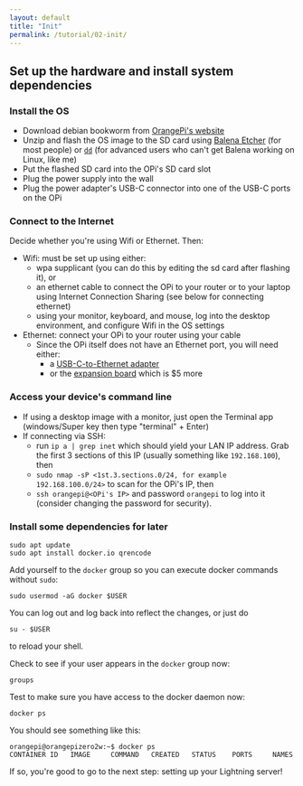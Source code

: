 ```yaml
---
layout: default
title: "Init"
permalink: /tutorial/02-init/
---
```



## Set up the hardware and install system dependencies

### Install the OS
- Download debian bookworm from [OrangePi's website](http://www.orangepi.org/html/hardWare/computerAndMicrocontrollers/service-and-support/Orange-Pi-Zero-2W.html)
- Unzip and flash the OS image to the SD card using [Balena Etcher](http://www.orangepi.org/html/hardWare/computerAndMicrocontrollers/service-and-support/Orange-Pi-Zero-2W.html) (for most people) or [`dd`](https://superuser.com/a/351815) (for advanced users who can't get Balena working on Linux, like me)
- Put the flashed SD card into the OPi's SD card slot
- Plug the power supply into the wall
- Plug the power adapter's USB-C connector into one of the USB-C ports on the OPi

### Connect to the Internet
Decide whether you're using Wifi or Ethernet. Then:
- Wifi: must be set up using either:
  - wpa supplicant (you can do this by editing the sd card after flashing it), or
  - an ethernet cable to connect the OPi to your router or to your laptop using Internet Connection Sharing (see below for connecting ethernet)
  - using your monitor, keyboard, and mouse, log into the desktop environment, and configure Wifi in the OS settings
- Ethernet: connect your OPi to your router using your cable
  - Since the OPi itself does not have an Ethernet port, you will need either:
    - a [USB-C-to-Ethernet adapter](https://www.amazon.com/USB-Ethernet-Adapter-Gigabit-Switch/dp/B09GRL3VCN)
    - or the [expansion board](https://www.amazon.com/Orange-Pi-Zero-2W-Development/dp/B0CHMSPZVD) which is $5 more

### Access your device's command line
- If using a desktop image with a monitor, just open the Terminal app (windows/Super key then type "terminal" + Enter)
- If connecting via SSH:
  - run `ip a | grep inet` which should yield your LAN IP address. Grab the first 3 sections of this IP (usually something like `192.168.100`), then
  - `sudo nmap -sP <1st.3.sections.0/24, for example 192.168.100.0/24>` to scan for the OPi's IP, then
  - `ssh orangepi@<OPi's IP>` and password `orangepi` to log into it (consider changing the password for security).

### Install some dependencies for later
```
sudo apt update
sudo apt install docker.io qrencode
```

Add yourself to the `docker` group so you can execute docker commands without `sudo`:

```
sudo usermod -aG docker $USER
```

You can log out and log back into reflect the changes, or just do

```
su - $USER
```

to reload your shell.

Check to see if your user appears in the `docker` group now:

```
groups
```

Test to make sure you have access to the docker daemon now:

```
docker ps
```

You should see something like this:
```
orangepi@orangepizero2w:~$ docker ps
CONTAINER ID   IMAGE     COMMAND   CREATED   STATUS    PORTS     NAMES
```

If so, you're good to go to the next step: setting up your Lightning server!
